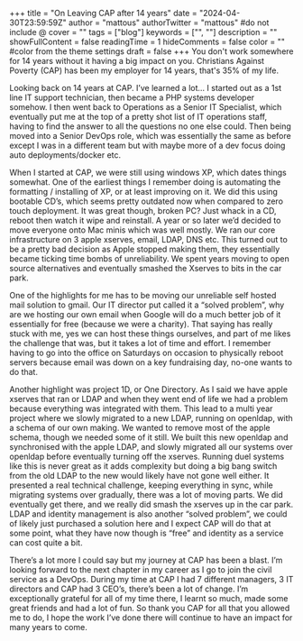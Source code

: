 +++
title = "On Leaving CAP after 14 years"
date = "2024-04-30T23:59:59Z"
author = "mattous"
authorTwitter = "mattous" #do not include @
cover = ""
tags = ["blog"]
keywords = ["", ""]
description = ""
showFullContent = false
readingTime = 1
hideComments = false
color = "" #color from the theme settings
draft = false
+++
You don't work somewhere for 14 years without it having a big impact on you. Christians Against Poverty (CAP) has been my employer for 14 years, that's 35% of my life. 

Looking back on 14 years at CAP. I’ve learned a lot… I started out as a 1st line IT support technician, then became a PHP systems developer somehow. I then went back to Operations as a Senior IT Specialist, which eventually put me at the top of a pretty shot list of IT operations staff, having to find the answer to all the questions no one else could. Then being moved into a Senior DevOps role, which was essentially the same as before except I was in a different team but with maybe more of a dev focus doing auto deployments/docker etc. 

When I started at CAP, we were still using windows XP, which dates things somewhat. One of the earliest things I remember doing is automating the formatting / installing of XP, or at least improving on it. We did this using bootable CD’s, which seems pretty outdated now when compared to zero touch deployment. It was great though, broken PC? Just whack in a CD, reboot then watch it wipe and reinstall.  A year or so later we’d decided to move everyone onto Mac minis which was well mostly. We ran our core infrastructure on 3 apple xserves, email, LDAP, DNS etc. This turned out to be a pretty bad decision as Apple stopped making them, they essentially became ticking time bombs of unreliability. We spent years moving to open source alternatives and eventually smashed the Xserves to bits in the car park. 

One of the highlights for me has to be moving our unreliable self hosted mail solution to gmail. Our IT director put called it a “solved problem”, why are we hosting our own email when Google will do a much better job of it essentially for free (because we were a charity). That saying has really stuck with me, yes we can host these things ourselves, and part of me likes the challenge that was, but it takes a lot of time and effort. I remember having to go into the office on Saturdays on occasion to physically reboot servers because email was down on a key fundraising day, no-one wants to do that. 

Another highlight was project 1D, or One Directory. As I said we have apple xserves that ran or LDAP and when they went end of life we had a problem because everything was integrated with them. This lead to a multi year project where we slowly migrated to a new LDAP, running on openldap, with a schema of our own making. We wanted to remove most of the apple schema, though we needed some of it still. We built this new openldap and synchronised with the apple LDAP, and slowly migrated all our systems over openldap before eventually turning off the xserves. Running duel systems like this is never great as it adds complexity but doing a big bang switch from the old LDAP to the new would likely have not gone well either. It presented a real technical challenge, keeping everything in sync, while migrating systems over gradually, there was a lot of moving parts. We did eventually get there, and we really did smash the xserves up in the car park. LDAP and identity management is also another “solved problem”, we could of likely just purchased a solution here and I expect CAP will do that at some point, what they have now though is “free” and identity as a service can cost quite a bit. 

There’s a lot more I could say but my journey at CAP has been a blast. I’m looking forward to the next chapter in my career as I go to join the civil service as a DevOps. During my time at CAP I had 7 different managers, 3 IT directors and CAP had 3 CEO’s, there’s been a lot of change. I’m exceptionally grateful for all of my time there, I learnt so much, made some great friends and had a lot of fun. So thank you CAP for all that you allowed me to do, I hope the work I’ve done there will continue to have an impact for many years to come. 